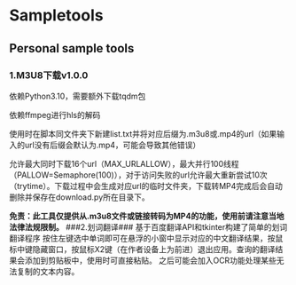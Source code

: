 <h1> Sampletools</h1>
<h2>Personal sample tools</h2>

<h3>1.M3U8下载v1.0.0</h3>

依赖Python3.10，需要额外下载tqdm包

依赖ffmpeg进行hls的解码

使用时在脚本同文件夹下新建list.txt并将对应后缀为.m3u8或.mp4的url（如果输入的url没有后缀会默认为.mp4，可能会导致其他错误）

允许最大同时下载16个url（MAX_URLALLOW），最大并行100线程（PALLOW=Semaphore(100)），对于访问失败的url允许最大重新尝试10次（trytime）。下载过程中会生成对应url的临时文件夹，下载转MP4完成后会自动删除并保存在download.py所在目录下。

<b>免责：此工具仅提供从.m3u8文件或链接转码为MP4的功能，使用前请注意当地法律法规限制。</b>
###2.划词翻译###
基于百度翻译API和tkinter构建了简单的划词翻译程序
按住左键选中单词即可在悬浮的小窗中显示对应的中文翻译结果，按鼠标中键隐藏窗口，按鼠标X2键（在作者设备上为前进）退出应用。查询的翻译结果会添加到剪贴板中，使用时可直接粘贴。
之后可能会加入OCR功能处理某些无法复制的文本内容。
